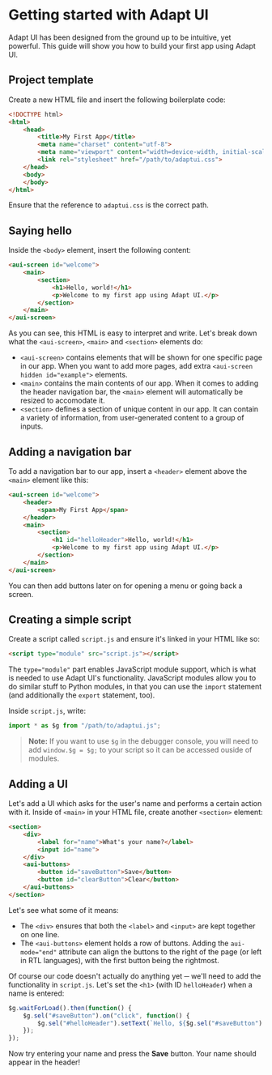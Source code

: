 # Getting started with Adapt UI
Adapt UI has been designed from the ground up to be intuitive, yet powerful. This guide will show you how to build your first app using Adapt UI.

## Project template
Create a new HTML file and insert the following boilerplate code:

```html
<!DOCTYPE html>
<html>
    <head>
        <title>My First App</title>
        <meta name="charset" content="utf-8">
        <meta name="viewport" content="width=device-width, initial-scale=1, minimum-scale=1">
        <link rel="stylesheet" href="/path/to/adaptui.css">
    </head>
    <body>
    </body>
</html>
```

Ensure that the reference to `adaptui.css` is the correct path.

## Saying hello
Inside the `<body>` element, insert the following content:

```html
<aui-screen id="welcome">
    <main>
        <section>
            <h1>Hello, world!</h1>
            <p>Welcome to my first app using Adapt UI.</p>
        </section>
    </main>
</aui-screen>
```

As you can see, this HTML is easy to interpret and write. Let's break down what the `<aui-screen>`, `<main>` and `<section>` elements do:

* `<aui-screen>` contains elements that will be shown for one specific page in our app. When you want to add more pages, add extra `<aui-screen hidden id="example">` elements.
* `<main>` contains the main contents of our app. When it comes to adding the header navigation bar, the `<main>` element will automatically be resized to accomodate it.
* `<section>` defines a section of unique content in our app. It can contain a variety of information, from user-generated content to a group of inputs.

## Adding a navigation bar
To add a navigation bar to our app, insert a `<header>` element above the `<main>` element like this:

```html
<aui-screen id="welcome">
    <header>
        <span>My First App</span>
    </header>
    <main>
        <section>
            <h1 id="helloHeader">Hello, world!</h1>
            <p>Welcome to my first app using Adapt UI.</p>
        </section>
    </main>
</aui-screen>
```

You can then add buttons later on for opening a menu or going back a screen.

## Creating a simple script
Create a script called `script.js` and ensure it's linked in your HTML like so:

```html
<script type="module" src="script.js"></script>
```

The `type="module"` part enables JavaScript module support, which is what is needed to use Adapt UI's functionality. JavaScript modules allow you to do similar stuff to Python modules, in that you can use the `import` statement (and additionally the `export` statement, too).

Inside `script.js`, write:

```javascript
import * as $g from "/path/to/adaptui.js";
```

> **Note:** If you want to use `$g` in the debugger console, you will need to add `window.$g = $g;` to your script so it can be accessed ouside of modules.

## Adding a UI
Let's add a UI which asks for the user's name and performs a certain action with it. Inside of `<main>` in your HTML file, create another `<section>` element:

```html
<section>
    <div>
        <label for="name">What's your name?</label>
        <input id="name">
    </div>
    <aui-buttons>
        <button id="saveButton">Save</button>
        <button id="clearButton">Clear</button>
    </aui-buttons>
</section>
```

Let's see what some of it means:

* The `<div>` ensures that both the `<label>` and `<input>` are kept together on one line.
* The `<aui-buttons>` element holds a row of buttons. Adding the `aui-mode="end"` attribute can align the buttons to the right of the page (or left in RTL languages), with the first button being the rightmost.

Of course our code doesn't actually do anything yet ─ we'll need to add the functionality in `script.js`. Let's set the `<h1>` (with ID `helloHeader`) when a name is entered:

```javascript
$g.waitForLoad().then(function() {
    $g.sel("#saveButton").on("click", function() {
        $g.sel("#helloHeader").setText(`Hello, ${$g.sel("#saveButton").getValue()}!`);
    });
});
```

Now try entering your name and press the **Save** button. Your name should appear in the header!